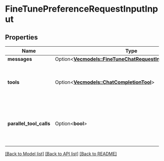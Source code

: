 # FineTunePreferenceRequestInputInput

## Properties

Name | Type | Description | Notes
------------ | ------------- | ------------- | -------------
**messages** | Option<[**Vec<models::FineTuneChatRequestInputMessagesInner>**](FineTuneChatRequestInput_messages_inner.md)> |  | [optional]
**tools** | Option<[**Vec<models::ChatCompletionTool>**](ChatCompletionTool.md)> | A list of tools the model may generate JSON inputs for. | [optional]
**parallel_tool_calls** | Option<**bool**> | Whether to enable [parallel function calling](https://platform.openai.com/docs/guides/function-calling#configuring-parallel-function-calling) during tool use. | [optional]

[[Back to Model list]](../README.md#documentation-for-models) [[Back to API list]](../README.md#documentation-for-api-endpoints) [[Back to README]](../README.md)


